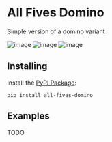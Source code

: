 All Fives Domino
================

Simple version of a domino variant

![image](https://img.shields.io/pypi/v/jhdata?style=flat-square)
![image](https://img.shields.io/static/v1?label=pytest&message=1+failed%2C+1+tests&color=critical&style=flat-square)
![image](https://img.shields.io/static/v1?label=coverage&message=25%25&color=red&style=flat-square)

## Installing

Install the [PyPI Package](https://pypi.org/project/all-fives-domino/):

    pip install all-fives-domino

## Examples

TODO
